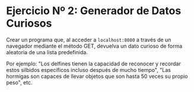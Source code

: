 # Ejercicio Nº 2: Generador de Datos Curiosos

Crear un programa que, al acceder a `localhost:8080` a través de un navegador mediante el método GET, devuelva un dato curioso de forma aleatoria de una lista predefinida.

Por ejemplo: "Los delfines tienen la capacidad de reconocer y recordar estos silbidos específicos incluso después de mucho tiempo", "Las hormigas son capaces de llevar objetos que son hasta 50 veces su propio peso", etc.